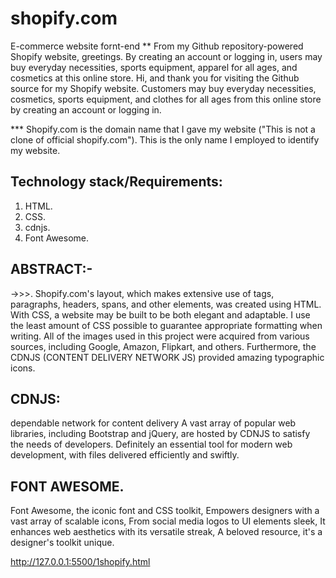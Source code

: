# shopify.com
E-commerce website fornt-end
**
From my Github repository-powered Shopify website, greetings. By creating an account or logging in, users may buy everyday necessities, sports equipment, apparel for all ages, and cosmetics at this online store. Hi, and thank you for visiting the Github source for my Shopify website. Customers may buy everyday necessities, cosmetics, sports equipment, and clothes for all ages from this online store by creating an account or logging in.

*** Shopify.com is the domain name that I gave my website ("This is not a clone of official shopify.com"). This is the only name I employed to identify my website.

## Technology stack/Requirements:
1. HTML.
2. CSS.
3. cdnjs.
4. Font Awesome.

## ABSTRACT:-
->>>. Shopify.com's layout, which makes extensive use of tags, paragraphs, headers, spans, and other elements, was created using HTML. With CSS, a website may be built to be both elegant and adaptable. I use the least amount of CSS possible to guarantee appropriate formatting when writing. All of the images used in this project were acquired from various sources, including Google, Amazon, Flipkart, and others. Furthermore, the CDNJS (CONTENT DELIVERY NETWORK JS) provided amazing typographic icons.

## CDNJS:
dependable network for content delivery A vast array of popular web libraries, including Bootstrap and jQuery, are hosted by CDNJS to satisfy the needs of developers.
Definitely an essential tool for modern web development, with files delivered efficiently and swiftly.

## FONT AWESOME.
Font Awesome, the iconic font and CSS toolkit,
Empowers designers with a vast array of scalable icons,
From social media logos to UI elements sleek,
It enhances web aesthetics with its versatile streak,
A beloved resource, it's a designer's toolkit unique.

http://127.0.0.1:5500/1shopify.html
